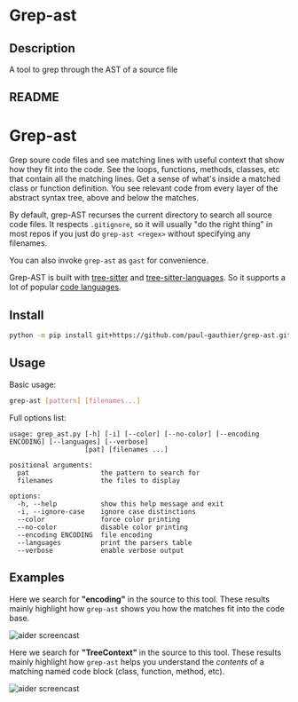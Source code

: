 # Grep-ast

## Description

A tool to grep through the AST of a source file

## README

# Grep-ast

Grep soure code files and see matching lines with
useful context that show how they fit into the code.
See the loops, functions, methods, classes, etc
that contain all the matching lines.
Get a sense of what's inside a matched class or function definition.
You see relevant code from every layer of the
abstract syntax tree, above and below the matches.

By default, grep-AST recurses the current directory to search all source code files.
It respects `.gitignore`, so it will usually "do the right thing" in most repos
if you just do `grep-ast <regex>` without specifying any filenames.

You can also invoke `grep-ast` as `gast` for convenience.

Grep-AST is built with [tree-sitter](https://tree-sitter.github.io/tree-sitter/) and
[tree-sitter-languages](https://github.com/grantjenks/py-tree-sitter-languages).
So it supports a lot of popular [code languages](https://github.com/paul-gauthier/grep-ast/blob/main/grep_ast/parsers.py).

## Install

```bash
python -m pip install git+https://github.com/paul-gauthier/grep-ast.git
```

## Usage

Basic usage:

```bash
grep-ast [pattern] [filenames...]
```

Full options list:

```
usage: grep_ast.py [-h] [-i] [--color] [--no-color] [--encoding ENCODING] [--languages] [--verbose]
                   [pat] [filenames ...]

positional arguments:
  pat                  the pattern to search for
  filenames            the files to display

options:
  -h, --help           show this help message and exit
  -i, --ignore-case    ignore case distinctions
  --color              force color printing
  --no-color           disable color printing
  --encoding ENCODING  file encoding
  --languages          print the parsers table
  --verbose            enable verbose output
```

## Examples

Here we search for **"encoding"** in the source to this tool.
These results mainly highlight how `grep-ast`
shows you how the matches fit into the code base.

<img src="assets/screenshot-encoding.svg" alt="aider screencast">

Here we search for **"TreeContext"** in the source to this tool.
These results mainly highlight how `grep-ast`
helps you understand the *contents* of a matching
named code block (class, function, method, etc).

<img src="assets/screenshot-TreeContext.svg" alt="aider screencast">
